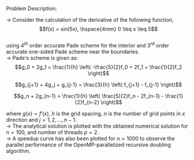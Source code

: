 Problem Description:  

-> Consider the calculation of the derivative of the following function,  
$$f(x) = sin(5x), \hspace{4mm} 0 \leq x \leq 5$$  
using $4^{th}$ order accurate Pade scheme for the interior and $3^{rd}$ order accurate one-sided Pade scheme near the boundaries.  
-> Pade's scheme is given as:  
$$g_0 + 2g_1 = \frac{1}{h} \left( -\frac{5}{2}f_0 + 2f_1 + \frac{1}{2}f_2 \right)$$  

$$g_{j+1} + 4g_j + g_{j-1} = \frac{3}{h} \left( f_{j+1} - f_{j-1} \right)$$  

$$g_n + 2g_{n-1} = \frac{1}{h} \left( \frac{5}{2}f_n - 2f_{n-1} - \frac{1}{2}f_{n-2} \right)$$  

where $g(x) = f'(x)$, $h$ is the grid spacing, $n$ is the number of grid points in $x$ direction and $j = 1,2,...,n-1$.  
-> The analytical solution is plotted with the obtained numerical solution for $n = 100$, and number of threads $p = 2$.  
-> A speedup curve has also been plotted for $n = 1000$ to observe the parallel performance of the OpenMP-parallelized recursive doubling algorithm.  
